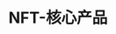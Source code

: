---
{
    layout: Layout,
    isNft: true,
    # todo shan 待确认
    title: NFT-核心产品,
    inland: {
    },
    international: {
        # todo shan 标题文案待替换
        titleContent: {
            title: 元宇宝盒+NFTHUB,
            subTitle: 已适配众多主流联盟链和公链·跨系统的可信数据和交互服务
        },
        nftList: [
            {
                title: 元宇宝盒全球版,
                subTitle: -元宇宝盒全球版,
                description: [
                    {paragraph: 「元宇宝盒」是基于多链技术构建的一款多链 NFT 应用赋能工具 ，通过多链跨链分布式应用服务平台 AVATA，为 Bianjie Global 科技全球生态合作伙伴提供基于 NFT 技术的数字商品应用赋能及数字化营销工具，可对接元宇宙应用，支持多链/多应用场景，让企业更高效地链接全球用户，让用户更方便地掌管数字资产。}
                ]
            },
            {
                title: NFT 跨链钱包,
                subTitle: -NFT 跨链钱包,
                description: [
                    {paragraph: NFT 跨链钱包是一个去中心化工具，用于管理您在多个区块链上的 NFTs。您可以查看、管理并通过跨链协议将您的 NFTs 发送到其他生态系统。}
                ]
            }
        ]
    }
}
---